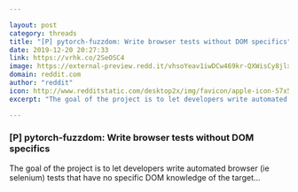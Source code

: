 ```yaml
---

layout: post
category: threads
title: "[P] pytorch-fuzzdom: Write browser tests without DOM specifics"
date: 2019-12-20 20:27:33
link: https://vrhk.co/2SeOSC4
image: https://external-preview.redd.it/vhsoYeav1iwDCw469kr-QXWisCy8jlxTxvoVlqud9uU.jpg?width=400&height=209.42408377&auto=webp&s=e4d258a7cbd337add9e5333e27a0fdf15e110068
domain: reddit.com
author: "reddit"
icon: http://www.redditstatic.com/desktop2x/img/favicon/apple-icon-57x57.png
excerpt: "The goal of the project is to let developers write automated browser (ie selenium) tests that have no specific DOM knowledge of the target..."

---
```


### [P] pytorch-fuzzdom: Write browser tests without DOM specifics

The goal of the project is to let developers write automated browser (ie selenium) tests that have no specific DOM knowledge of the target...